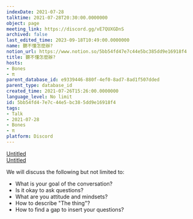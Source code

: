 ```yaml
---
indexDate: 2021-07-28
talktime: 2021-07-28T20:30:00.0000000
object: page
meeting_link: https://discord.gg/vE7QUXGDnS
archived: false
last_edited_time: 2023-09-18T10:49:00.0000000
name: 聽不懂怎麼辦?
notion_url: https://www.notion.so/5bb54fd47e7c44e5bc385dd9e16918f4
title: 聽不懂怎麼辦?
hosts:
- Bones
- π
parent_database_id: e9339446-880f-4ef0-8ad7-8ad1f507dded
parent_type: database_id
created_time: 2021-07-26T15:26:00.0000000
language_level: No limit
id: 5bb54fd4-7e7c-44e5-bc38-5dd9e16918f4
tags:
- Talk
- 2021-07-28
- Bones
- π
platform: Discord
---
```




[Untitled](https://www.notion.so/12c4a9e645d54aefa860b5f927a0b220)   
[Untitled](https://www.notion.so/482e61b02b9c4456b2b4fe86bb7544c6)   


We will discuss the following but not limited to:
   - What is your goal of the conversation?
   - Is it okay to ask questions?
   - What are you attitude and mindsets?
   - How to describe "The thing"?
   - How to find a gap to insert your questions?






